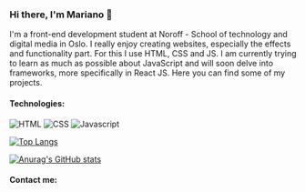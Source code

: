 ### Hi there, I'm Mariano 👋

I'm a front-end development student at Noroff - School of technology and digital media in Oslo.
I really enjoy creating websites, especially the effects and functionality part. For this I use HTML, CSS and JS. I am currently trying to learn as much as possible about JavaScript and will soon delve into frameworks, more specifically in React JS.
Here you can find some of my projects.

#### Technologies: 

![HTML](https://img.shields.io/badge/-HTML5-E34F26?style=plastic&logo=appveyor&logo=html5&logoColor=white)
![CSS](https://img.shields.io/badge/-CSS3-1572B6??style=plastic&logo=appveyor&logo=css3)
![Javascript](https://img.shields.io/badge/-JavaScript-yellow?style=plastic&logo=appveyor&logo=javascript)

[![Top Langs](https://github-readme-stats.vercel.app/api/top-langs/?username=MarianoFranco&layout=compact&theme=vision-friendly-dark)](https://github.com/anuraghazra/github-readme-stats)

[![Anurag's GitHub stats](https://github-readme-stats.vercel.app/api?username=MarianoFranco&show_icons=true&theme=vision-friendly-dark)](https://github.com/anuraghazra/github-readme-stats)


#### Contact me:

<!--
**MarianoFranco/MarianoFranco** is a ✨ _special_ ✨ repository because its `README.md` (this file) appears on your GitHub profile.

Here are some ideas to get you started:

- 🔭 I’m currently working on ...
- 🌱 I’m currently learning ...
- 👯 I’m looking to collaborate on ...
- 🤔 I’m looking for help with ...
- 💬 Ask me about ...
- 📫 How to reach me: ...
- 😄 Pronouns: ...
- ⚡ Fun fact: ...
-->
